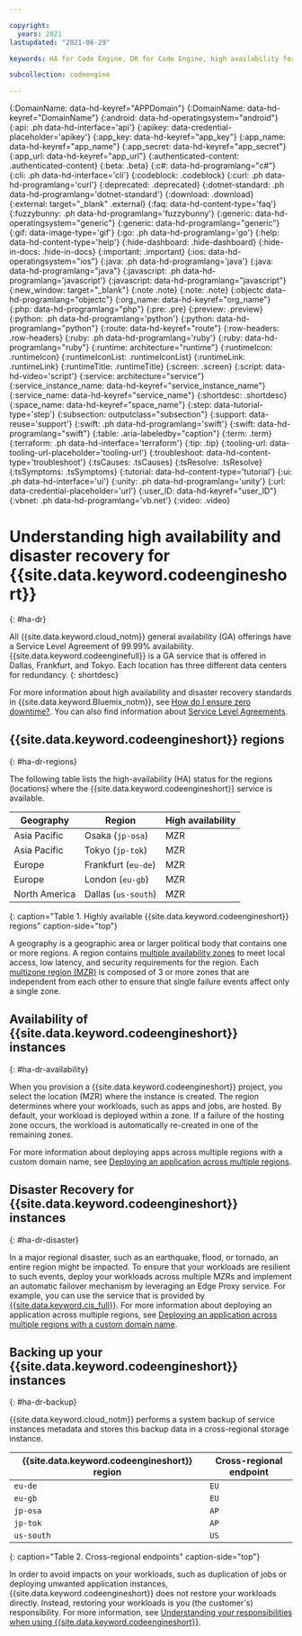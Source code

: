 ```yaml
---

copyright:
  years: 2021
lastupdated: "2021-06-29"

keywords: HA for Code Engine, DR for Code Engine, high availability for Code Engine, disaster recovery for Code Engine, failover for Code Engine, backing up code engine, availability of code engine, code engine regions, backing up your Code Engine instance

subcollection: codeengine

---
```


{:DomainName: data-hd-keyref="APPDomain"}
{:DomainName: data-hd-keyref="DomainName"}
{:android: data-hd-operatingsystem="android"}
{:api: .ph data-hd-interface='api'}
{:apikey: data-credential-placeholder='apikey'}
{:app_key: data-hd-keyref="app_key"}
{:app_name: data-hd-keyref="app_name"}
{:app_secret: data-hd-keyref="app_secret"}
{:app_url: data-hd-keyref="app_url"}
{:authenticated-content: .authenticated-content}
{:beta: .beta}
{:c#: data-hd-programlang="c#"}
{:cli: .ph data-hd-interface='cli'}
{:codeblock: .codeblock}
{:curl: .ph data-hd-programlang='curl'}
{:deprecated: .deprecated}
{:dotnet-standard: .ph data-hd-programlang='dotnet-standard'}
{:download: .download}
{:external: target="_blank" .external}
{:faq: data-hd-content-type='faq'}
{:fuzzybunny: .ph data-hd-programlang='fuzzybunny'}
{:generic: data-hd-operatingsystem="generic"}
{:generic: data-hd-programlang="generic"}
{:gif: data-image-type='gif'}
{:go: .ph data-hd-programlang='go'}
{:help: data-hd-content-type='help'}
{:hide-dashboard: .hide-dashboard}
{:hide-in-docs: .hide-in-docs}
{:important: .important}
{:ios: data-hd-operatingsystem="ios"}
{:java: .ph data-hd-programlang='java'}
{:java: data-hd-programlang="java"}
{:javascript: .ph data-hd-programlang='javascript'}
{:javascript: data-hd-programlang="javascript"}
{:new_window: target="_blank"}
{:note .note}
{:note: .note}
{:objectc data-hd-programlang="objectc"}
{:org_name: data-hd-keyref="org_name"}
{:php: data-hd-programlang="php"}
{:pre: .pre}
{:preview: .preview}
{:python: .ph data-hd-programlang='python'}
{:python: data-hd-programlang="python"}
{:route: data-hd-keyref="route"}
{:row-headers: .row-headers}
{:ruby: .ph data-hd-programlang='ruby'}
{:ruby: data-hd-programlang="ruby"}
{:runtime: architecture="runtime"}
{:runtimeIcon: .runtimeIcon}
{:runtimeIconList: .runtimeIconList}
{:runtimeLink: .runtimeLink}
{:runtimeTitle: .runtimeTitle}
{:screen: .screen}
{:script: data-hd-video='script'}
{:service: architecture="service"}
{:service_instance_name: data-hd-keyref="service_instance_name"}
{:service_name: data-hd-keyref="service_name"}
{:shortdesc: .shortdesc}
{:space_name: data-hd-keyref="space_name"}
{:step: data-tutorial-type='step'}
{:subsection: outputclass="subsection"}
{:support: data-reuse='support'}
{:swift: .ph data-hd-programlang='swift'}
{:swift: data-hd-programlang="swift"}
{:table: .aria-labeledby="caption"}
{:term: .term}
{:terraform: .ph data-hd-interface='terraform'}
{:tip: .tip}
{:tooling-url: data-tooling-url-placeholder='tooling-url'}
{:troubleshoot: data-hd-content-type='troubleshoot'}
{:tsCauses: .tsCauses}
{:tsResolve: .tsResolve}
{:tsSymptoms: .tsSymptoms}
{:tutorial: data-hd-content-type='tutorial'}
{:ui: .ph data-hd-interface='ui'}
{:unity: .ph data-hd-programlang='unity'}
{:url: data-credential-placeholder='url'}
{:user_ID: data-hd-keyref="user_ID"}
{:vbnet: .ph data-hd-programlang='vb.net'}
{:video: .video}


# Understanding high availability and disaster recovery for {{site.data.keyword.codeengineshort}}
{: #ha-dr}

All {{site.data.keyword.cloud_notm}} general availability (GA) offerings have a Service Level Agreement of 99.99% availability. {{site.data.keyword.codeenginefull}} is a GA service that is offered in Dallas, Frankfurt, and Tokyo. Each location has three different data centers for redundancy.
{: shortdesc}

For more information about high availability and disaster recovery standards in {{site.data.keyword.Bluemix_notm}}, see [How do I ensure zero downtime?](/docs/overview?topic=overview-zero-downtime#zero-downtime). You can also find information about [Service Level Agreements](/docs/overview?topic=overview-slas).  

## {{site.data.keyword.codeengineshort}} regions
{: #ha-dr-regions}

The following table lists the high-availability (HA) status for the regions (locations) where the {{site.data.keyword.codeengineshort}} service is available.

| Geography | Region | High availability |
|-------|-------|-------|
| Asia Pacific | Osaka (`jp-osa`) | MZR |
| Asia Pacific | Tokyo (`jp-tok`) | MZR |
| Europe | Frankfurt (`eu-de`) | MZR | 
| Europe | London (`eu-gb`) | MZR | 
| North America | Dallas (`us-south`) | MZR |
{: caption="Table 1. Highly available {{site.data.keyword.codeengineshort}} regions" caption-side="top"}

A geography is a geographic area or larger political body that contains one or more regions. A region contains [multiple availability zones](https://www.ibm.com/cloud/data-centers/) to meet local access, low latency, and security requirements for the region. Each [multizone region (MZR)](/docs/overview?topic=overview-locations#mzr-table) is composed of 3 or more zones that are independent from each other to ensure that single failure events affect only a single zone.


## Availability of {{site.data.keyword.codeengineshort}} instances
{: #ha-dr-availability}

When you provision a {{site.data.keyword.codeengineshort}} project, you select the location (MZR) where the instance is created. The region determines where your workloads, such as apps and jobs, are hosted. By default, your workload is deployed within a zone. If a failure of the hosting zone occurs, the workload is automatically re-created in one of the remaining zones. 

For more information about deploying apps across multiple regions with a custom domain name, see [Deploying an application across multiple regions](/docs/codeengine?topic=codeengine-deploy-multiple-regions).

 
## Disaster Recovery for {{site.data.keyword.codeengineshort}} instances
{: #ha-dr-disaster}

In a major regional disaster, such as an earthquake, flood, or tornado, an entire region might be impacted. To ensure that your workloads are resilient to such events, deploy your workloads across multiple MZRs and implement an automatic failover mechanism by leveraging an Edge Proxy service. For example, you can use the service that is provided by [{{site.data.keyword.cis_full}}](/docs/cis?topic=cis-getting-started). For more information about deploying an application across multiple regions, see [Deploying an application across multiple regions with a custom domain name](/docs/codeengine?topic=codeengine-deploy-multiple-regions).
  
## Backing up your {{site.data.keyword.codeengineshort}} instances
{: #ha-dr-backup}

{{site.data.keyword.cloud_notm}} performs a system backup of service instances metadata and stores this backup data in a cross-regional storage instance.

| {{site.data.keyword.codeengineshort}} region  | Cross-regional endpoint |
|-------|-------|
| `eu-de` | `EU` |
| `eu-gb` | `EU` |
| `jp-osa` | `AP` |
| `jp-tok` | `AP` |
| `us-south` | `US` |
{: caption="Table 2. Cross-regional endpoints" caption-side="top"}
 
In order to avoid impacts on your workloads, such as duplication of jobs or deploying unwanted application instances, {{site.data.keyword.codeengineshort}} does not restore your workloads directly. Instead, restoring your workloads is you (the customer's) responsibility. For more information, see [Understanding your responsibilities when using {{site.data.keyword.codeengineshort}}](/docs/codeengine?topic=codeengine-responsibilities-ce).
